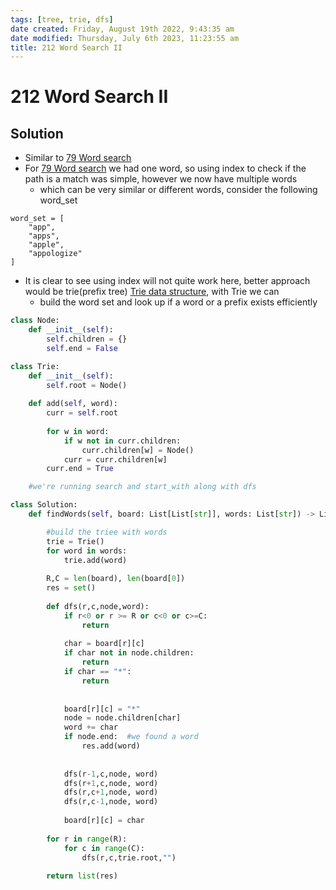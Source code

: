 ```yaml
---
tags: [tree, trie, dfs]
date created: Friday, August 19th 2022, 9:43:35 am
date modified: Thursday, July 6th 2023, 11:23:55 am
title: 212 Word Search II
---
```


# 212 Word Search II

## Solution

- Similar to [79 Word search](Algo/Coding%20Practice/Tree/79%20Word%20search.md)
- For [79 Word search](Algo/Coding%20Practice/Tree/79%20Word%20search.md) we had one word, so using index to check if the path is a match was simple, however we now have multiple words
	- which can be very similar or different words, consider the following word_set

```
word_set = [
	"app",
	"apps",
	"apple",
	"appologize"
]
```

- It is clear to see using index will not quite work here, better approach would be trie(prefix tree) [Trie data structure](Algo/Tree%20&%20Graph/Tree/Trie%20data%20structure.md), with Trie we can
	- build the word set and look up if a word or a prefix exists efficiently

```python
class Node:
    def __init__(self):
        self.children = {}
        self.end = False

class Trie:
    def __init__(self):
        self.root = Node()
        
    def add(self, word):
        curr = self.root
        
        for w in word:
            if w not in curr.children:
                curr.children[w] = Node()
            curr = curr.children[w]
        curr.end = True

	#we're running search and start_with along with dfs
```

```python
class Solution:
    def findWords(self, board: List[List[str]], words: List[str]) -> List[str]:

		#build the triee with words
        trie = Trie()
        for word in words:
            trie.add(word)
            
        R,C = len(board), len(board[0])
        res = set()
        
        def dfs(r,c,node,word):
            if r<0 or r >= R or c<0 or c>=C:
                return
            
            char = board[r][c]
            if char not in node.children:
                return
            if char == "*":
                return 
            
            
            board[r][c] = "*"
            node = node.children[char]
            word += char
            if node.end:  #we found a word
                res.add(word)
                
            
            dfs(r-1,c,node, word)
            dfs(r+1,c,node, word)
            dfs(r,c+1,node, word)
            dfs(r,c-1,node, word)
            
            board[r][c] = char
        
        for r in range(R):
            for c in range(C):
                dfs(r,c,trie.root,"")
                
        return list(res)
```
